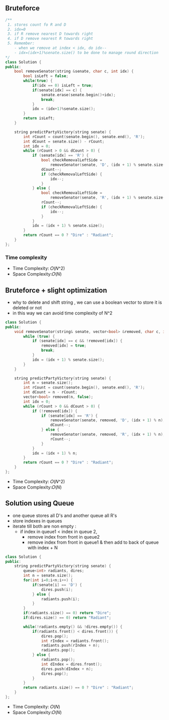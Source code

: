 ## Bruteforce

```c++
/**
 1. stores count fo R and D
 2. idx=0
 3. if R remove nearest D towards right
 4. if D remove nearest R towards right
 5. Remember:
    - when we remove at index < idx, do idx--
    - idx=(idx+1)%senate.size() to be done to manage round direction
*/
class Solution {
public:
    bool removeSenator(string &senate, char c, int idx) {
        bool isLeft = false;
        while(true) {
            if(idx == 0) isLeft = true;
            if(senate[idx] == c) {
                senate.erase(senate.begin()+idx);
                break;
            }
            idx = (idx+1)%senate.size();
        }
        return isLeft;
    }

    string predictPartyVictory(string senate) {
        int rCount = count(senate.begin(), senate.end(), 'R');
        int dCount = senate.size() - rCount;
        int idx = 0;
        while (rCount > 0 && dCount > 0) {
            if (senate[idx] == 'R') {
                bool checkRemovalLeftSide =
                    removeSenator(senate, 'D', (idx + 1) % senate.size());
                dCount--;
                if (checkRemovalLeftSide) {
                    idx--;
                }
            } else {
                bool checkRemovalLeftSide =
                    removeSenator(senate, 'R', (idx + 1) % senate.size());
                rCount--;
                if (checkRemovalLeftSide) {
                    idx--;
                }
            }
            idx = (idx + 1) % senate.size();
        }
        return rCount == 0 ? "Dire" : "Radiant";
    }
};
```

### Time complexity

- Time Complexity: 𝑂(𝑁^2)
- Space Complexity:𝑂(𝑁)

## Bruteforce + slight optimization

- why to delete and shift string , we can use a boolean vector to store it is deleted or not
- in this way we can avoid time complexity of N^2

```c++
class Solution {
public:
    void removeSenator(string& senate, vector<bool> &removed, char c, int idx) {
        while (true) {
            if (senate[idx] == c && !removed[idx]) {
                removed[idx] = true;
                break;
            }
            idx = (idx + 1) % senate.size();
        }
    }

    string predictPartyVictory(string senate) {
        int n = senate.size();
        int rCount = count(senate.begin(), senate.end(), 'R');
        int dCount = n - rCount;
        vector<bool> removed(n, false);
        int idx = 0;
        while (rCount > 0 && dCount > 0) {
            if (!removed[idx]) {
                if (senate[idx] == 'R') {
                    removeSenator(senate, removed, 'D', (idx + 1) % n);
                    dCount--;
                } else {
                    removeSenator(senate, removed, 'R', (idx + 1) % n);
                    rCount--;
                }
            }
            idx = (idx + 1) % n;
        }
        return rCount == 0 ? "Dire" : "Radiant";
    }
};
```

- Time Complexity: 𝑂(𝑁^2)
- Space Complexity:𝑂(𝑁)

## Solution using Queue

- one queue stores all D's and another queue all R's
- store indexes in queues
- iterate till both are non empty :
  - if index in queue1 < index in queue 2,
    - remove index from front in queue2
    - remove index from front in queue1 & then add to back of queue with index + N

```c++
class Solution {
public:
    string predictPartyVictory(string senate) {
        queue<int> radiants, dires;
        int n = senate.size();
        for(int i=0;i<n;i++) {
            if(senate[i] == 'D') {
                dires.push(i);
            } else {
                radiants.push(i);
            }
        }
        if(radiants.size() == 0) return "Dire";
        if(dires.size() == 0) return "Radiant";

        while(!radiants.empty() && !dires.empty()) {
            if(radiants.front() < dires.front()) {
                dires.pop();
                int rIndex = radiants.front();
                radiants.push(rIndex + n);
                radiants.pop();
            } else {
                radiants.pop();
                int dIndex = dires.front();
                dires.push(dIndex + n);
                dires.pop();
            }
        }
        return radiants.size() == 0 ? "Dire" : "Radiant";
    }
};
```

- Time Complexity: 𝑂(𝑁)
- Space Complexity:𝑂(𝑁)
